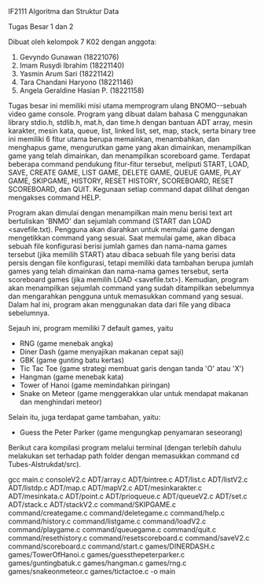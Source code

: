 IF2111 Algoritma dan Struktur Data

Tugas Besar 1 dan 2

Dibuat oleh kelompok 7 K02 dengan anggota:
1. Gevyndo Gunawan            (18221076)
2. Imam Rusydi Ibrahim        (18221140)
3. Yasmin Arum Sari           (18221142)
4. Tara Chandani Haryono      (18221146)
5. Angela Geraldine Hasian P. (18221158)

Tugas besar ini memiliki misi utama memprogram ulang BNOMO--sebuah video game console. Program yang dibuat dalam bahasa C menggunakan library stdio.h, stdlib.h, mat.h, dan time.h dengan bantuan ADT array, mesin karakter, mesin kata, queue, list, linked list, set, map, stack, serta binary tree ini memiliki 6 fitur utama berupa memainkan, menambahkan, dan menghapus game, mengurutkan game yang akan dimainkan, menampilkan game yang telah dimainkan, dan menampilkan scoreboard game. Terdapat beberapa command pendukung fitur-fitur tersebut, meliputi START, LOAD, SAVE, CREATE GAME, LIST GAME, DELETE GAME, QUEUE GAME, PLAY GAME, SKIPGAME, HISTORY, RESET HISTORY, SCOREBOARD, RESET SCOREBOARD, dan QUIT. Kegunaan setiap command dapat dilihat dengan mengakses command HELP.

Program akan dimulai dengan menampilkan main menu berisi text art bertuliskan 'BNMO' dan sejumlah command (START dan LOAD <savefile.txt). Pengguna akan diarahkan untuk memulai game dengan mengetikkan command yang sesuai. Saat memulai game, akan dibaca sebuah file konfigurasi berisi jumlah games dan nama-nama games tersebut (jika memilih START) atau dibaca sebuah file yang berisi data persis dengan file konfigurasi, tetapi memiliki data tambahan berupa jumlah games yang telah dimainkan dan nama-nama games tersebut, serta scoreboard games (jika memilih LOAD <savefile.txt>). Kemudian, program akan menampilkan sejumlah command yang sudah ditampilkan sebelumnya dan mengarahkan pengguna untuk memasukkan command yang sesuai. Dalam hal ini, program akan menggunakan data dari file yang dibaca sebelumnya.

Sejauh ini, program memiliki 7 default games, yaitu
- RNG (game menebak angka)
- Diner Dash (game menyajikan makanan cepat saji)
- GBK (game gunting batu kertas)
- Tic Tac Toe (game strategi membuat garis dengan tanda 'O' atau 'X')
- Hangman (game menebak kata)
- Tower of Hanoi (game memindahkan piringan)
- Snake on Meteor (game menggerakkan ular untuk mendapat makanan dan menghindari meteor)

Selain itu, juga terdapat game tambahan, yaitu:
- Guess the Peter Parker (game mengungkap penyamaran seseorang)

Berikut cara kompilasi program melalui terminal (dengan terlebih dahulu melakukan set terhadap path folder dengan memasukkan command cd Tubes-Alstrukdat/src).

gcc main.c consoleV2.c ADT/array.c ADT/bintree.c ADT/list.c ADT/listV2.c ADT/listdp.c ADT/map.c ADT/mapV2.c ADT/mesinkarakter.c ADT/mesinkata.c ADT/point.c ADT/prioqueue.c ADT/queueV2.c ADT/set.c ADT/stack.c ADT/stackV2.c command/SKIPGAME.c command/creategame.c command/deletegame.c command/help.c command/history.c command/listgame.c command/loadV2.c command/playgame.c command/queuegame.c command/quit.c command/resethistory.c command/resetscoreboard.c command/saveV2.c command/scoreboard.c command/start.c games/DINERDASH.c games/TowerOfHanoi.c games/guessthepeterparker.c games/guntingbatuk.c games/hangman.c games/rng.c games/snakeonmeteor.c games/tictactoe.c -o main

